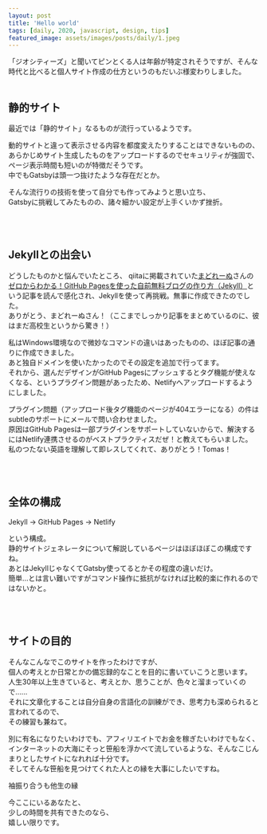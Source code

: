 ```yaml
---
layout: post
title: 'Hello world'
tags: [daily, 2020, javascript, design, tips]
featured_image: assets/images/posts/daily/1.jpeg
---
```


「ジオシティーズ」と聞いてピンとくる人は年齢が特定されそうですが、そんな時代と比べると個人サイト作成の仕方というのもだいぶ様変わりしました。 
<br>
<br>

## 静的サイト

最近では「静的サイト」なるものが流行っているようです。  

動的サイトと違って表示させる内容を都度変えたりすることはできないものの、  
あらかじめサイト生成したものをアップロードするのでセキュリティが強固で、  
ページ表示時間も短いのが特徴だそうです。  
中でもGatsbyは頭一つ抜けたような存在だとか。  

そんな流行りの技術を使って自分でも作ってみようと思い立ち、  
Gatsbyに挑戦してみたものの、諸々細かい設定が上手くいかず挫折。  
<br>
<br>
<br>

## Jekyllとの出会い

どうしたものかと悩んでいたところ、
qiitaに掲載されていた[まどれーぬ](https://madoreenu.github.io/2020/05/11/yurufuwa)さんの[ゼロからわかる！GitHub Pagesを使った自前無料ブログの作り方（Jekyll）](https://qiita.com/madoreenu/items/b47833bf785562c77819)という記事を読んで感化され、Jekyllを使って再挑戦。無事に作成できたのでした。    
ありがとう、まどれーぬさん！（ここまでしっかり記事をまとめているのに、彼はまだ高校生というから驚き！）    

私はWindows環境なので微妙なコマンドの違いはあったものの、ほぼ記事の通りに作成できました。  
あと独自ドメインを使いたかったのでその設定を追加で行ってます。  
それから、選んだデザインがGitHub Pagesにプッシュするとタグ機能が使えなくなる、というプラグイン問題があったため、Netlifyへアップロードするようにしました。  


プラグイン問題（アップロード後タグ機能のページが404エラーになる）の件はsubtleのサポートにメールで問い合わせました。  
原因はGitHub Pagesは一部プラグインをサポートしていないからで、解決するにはNetlify連携させるのがベストプラクティスだぜ！と教えてもらいました。  
私のつたない英語を理解して即レスしてくれて、ありがとう！Tomas！  
<br>
<br>
<br>

## 全体の構成

Jekyll → GitHub Pages → Netlify  

という構成。  
静的サイトジェネレータについて解説しているページはほぼほぼこの構成ですね。  
あとはJekyllじゃなくてGatsby使ってるとかその程度の違いだけ。  
簡単…とは言い難いですがコマンド操作に抵抗がなければ比較的楽に作れるのではないかと。  
<br>
<br>
<br>

## サイトの目的

そんなこんなでこのサイトを作ったわけですが、  
個人の考えとか日常とかの備忘録的なことを目的に書いていこうと思います。  
人生30年以上生きていると、考えとか、思うことが、色々と溜まっていくので……  
それに文章化することは自分自身の言語化の訓練ができ、思考力も深められると言われてるので、  
その練習も兼ねて。  

別に有名になりたいわけでも、アフィリエイトでお金を稼ぎたいわけでもなく、インターネットの大海にそっと笹船を浮かべて流しているような、そんなこじんまりとしたサイトになれれば十分です。  
そしてそんな笹船を見つけてくれた人との縁を大事にしたいですね。

袖振り合うも他生の縁  

今ここにいるあなたと、  
少しの時間を共有できたのなら、  
嬉しい限りです。  
<br>
<br>
<br>